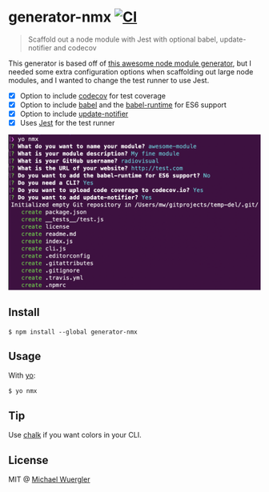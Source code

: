 # generator-nmx [![CI](https://github.com/radiovisual/generator-nmx/actions/workflows/main.yml/badge.svg)](https://github.com/radiovisual/generator-nmx/actions/workflows/main.yml)

> Scaffold out a node module with Jest with optional babel, update-notifier and codecov

This generator is based off of [this awesome node module generator](https://github.com/sindresorhus/generator-nm), but I needed some extra configuration options when scaffolding out large node modules, and I wanted to change the test runner to use Jest.

- [x] Option to include [codecov](https://codecov.io) for test coverage
- [x] Option to include [babel](https://babeljs.io/) and the [babel-runtime](https://www.npmjs.com/package/babel-runtime) for ES6 support
- [x] Option to include [update-notifier](https://github.com/yeoman/update-notifier)
- [x] Uses [Jest](https://github.com/facebook/jest) for the test runner

![screenshot](screenshot.png)

## Install

```
$ npm install --global generator-nmx
```

## Usage

With [yo](https://github.com/yeoman/yo):

```
$ yo nmx
```

## Tip

Use [chalk](https://github.com/sindresorhus/chalk) if you want colors in your CLI.

## License

MIT @ [Michael Wuergler](https://github.com/radiovisual)
